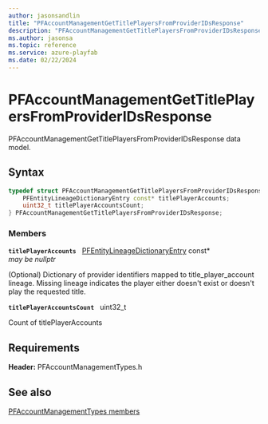 ```yaml
---
author: jasonsandlin
title: "PFAccountManagementGetTitlePlayersFromProviderIDsResponse"
description: "PFAccountManagementGetTitlePlayersFromProviderIDsResponse data model."
ms.author: jasonsa
ms.topic: reference
ms.service: azure-playfab
ms.date: 02/22/2024
---
```


# PFAccountManagementGetTitlePlayersFromProviderIDsResponse  

PFAccountManagementGetTitlePlayersFromProviderIDsResponse data model.  

## Syntax  
  
```cpp
typedef struct PFAccountManagementGetTitlePlayersFromProviderIDsResponse {  
    PFEntityLineageDictionaryEntry const* titlePlayerAccounts;  
    uint32_t titlePlayerAccountsCount;  
} PFAccountManagementGetTitlePlayersFromProviderIDsResponse;  
```
  
### Members  
  
**`titlePlayerAccounts`** &nbsp; [PFEntityLineageDictionaryEntry](../../pftypes/structs/pfentitylineagedictionaryentry.md) const*  
*may be nullptr*  
  
(Optional) Dictionary of provider identifiers mapped to title_player_account lineage. Missing lineage indicates the player either doesn't exist or doesn't play the requested title.
  
**`titlePlayerAccountsCount`** &nbsp; uint32_t  
  
Count of titlePlayerAccounts
  
  
## Requirements  
  
**Header:** PFAccountManagementTypes.h
  
## See also  
[PFAccountManagementTypes members](../pfaccountmanagementtypes_members.md)  

  
  
